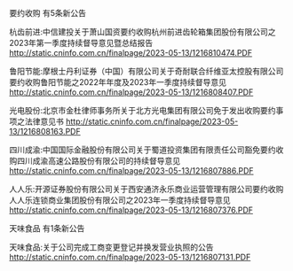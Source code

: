 要约收购 有5条新公告 

杭齿前进:中信建投关于萧山国资要约收购杭州前进齿轮箱集团股份有限公司之2023年第一季度持续督导意见暨总结报告 http://static.cninfo.com.cn/finalpage/2023-05-13/1216810474.PDF 

鲁阳节能:摩根士丹利证券（中国）有限公司关于奇耐联合纤维亚太控股有限公司要约收购鲁阳节能之2022年年度及2023年一季度持续督导意见 http://static.cninfo.com.cn/finalpage/2023-05-13/1216808407.PDF 

光电股份:北京市金杜律师事务所关于北方光电集团有限公司免于发出收购要约事项之法律意见书 http://static.cninfo.com.cn/finalpage/2023-05-13/1216808163.PDF 

四川成渝:中国国际金融股份有限公司关于蜀道投资集团有限责任公司豁免要约收购四川成渝高速公路股份有限公司的持续督导意见 http://static.cninfo.com.cn/finalpage/2023-05-13/1216807886.PDF 

人人乐:开源证券股份有限公司关于西安通济永乐商业运营管理有限公司要约收购人人乐连锁商业集团股份有限公司之2023年一季度持续督导意见 http://static.cninfo.com.cn/finalpage/2023-05-13/1216807376.PDF 

天味食品 有1条新公告 

天味食品:关于公司完成工商变更登记并换发营业执照的公告 http://static.cninfo.com.cn/finalpage/2023-05-13/1216807131.PDF 

